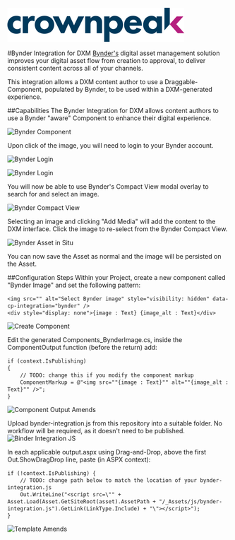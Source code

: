 <a href="https://www.crownpeak.com/" target="_blank">![Crownpeak Logo](images/logo/crownpeak-logo.png?raw=true "Crownpeak Logo")</a>

#Bynder Integration for DXM
<a href="https://www.bynder.com/en/" target="_blank">Bynder's</a> digital asset management solution improves your
digital asset flow from creation to approval, to deliver consistent content across all of your channels.

This integration allows a DXM content author to use a Draggable-Component, populated by Bynder, to be used within a
DXM-generated experience.

##Capabilities
The Bynder Integration for DXM allows content authors to use a Bynder "aware" Component to enhance their digital
experience.

![Bynder Component](../../images/screenshots/bynder-component.png?raw=true "Bynder Component")

Upon click of the image, you will need to login to your Bynder account.

![Bynder Login](../../images/screenshots/bynder-login-1.png?raw=true "Bynder Login")

![Bynder Login](../../images/screenshots/bynder-login-2.png?raw=true "Bynder Login")

You will now be able to use Bynder's Compact View modal overlay to search for and select an image.

![Bynder Compact View](../../images/screenshots/bynder-compact-view.png?raw=true "Bynder Company View")

Selecting an image and clicking "Add Media" will add the content to the DXM interface. Click the image to re-select
from the Bynder Compact View.

![Bynder Asset in Situ](../../images/screenshots/bynder-asset-in-situ.png?raw=true "Bynder Asset in Situ")

You can now save the Asset as normal and the image will be persisted on the Asset.

##Configuration Steps
Within your Project, create a new component called "Bynder Image" and set the following pattern:
```
<img src="" alt="Select Bynder image" style="visibility: hidden" data-cp-integration="bynder" />
<div style="display: none">{image : Text} {image_alt : Text}</div>
```
![Create Component](../../images/screenshots/create-component.png?raw=true "Create Component")

Edit the generated Components_BynderImage.cs, inside the ComponentOutput function (before the return) add:
```
if (context.IsPublishing)
{
    // TODO: change this if you modify the component markup
    ComponentMarkup = @"<img src=""{image : Text}"" alt=""{image_alt : Text}"" />";
}
```
![Component Output Amends](../../images/screenshots/component-output-amends.png?raw=true "Component Output Amends")

Upload bynder-integration.js from this repository into a suitable folder. No workflow will be required, as it doesn't
need to be published.
![Binder Integration JS](../../images/screenshots/bynder-integration-js.png?raw=true "Binder Integration JS")

In each applicable output.aspx using Drag-and-Drop, above the first Out.ShowDragDrop line, paste (in ASPX context):
```
if (!context.IsPublishing) {
    // TODO: change path below to match the location of your bynder-integration.js
    Out.WriteLine("<script src=\"" + Asset.Load(Asset.GetSiteRoot(asset).AssetPath + "/_Assets/js/bynder-integration.js").GetLink(LinkType.Include) + "\"></script>");
}
```
![Template Amends](../../images/screenshots/template-amends.png?raw=true "Template Amends")